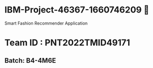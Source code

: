 # IBM-Project-46367-1660746209 🎯
Smart Fashion Recommender Application
# Team ID : PNT2022TMID49171
## Batch: B4-4M6E
